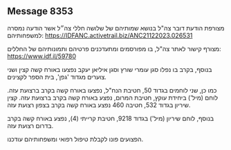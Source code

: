 ## Message 8353

מצורפת הודעת דובר צה"ל בנושא שמותיהם של שלושה חללי צה״ל אשר הודעה נמסרה למשפחותיהם: https://IDFANC.activetrail.biz/ANC21122023.026531

מצורף קישור לאתר צה"ל, בו מפורסמים ומתעדכנים פרטיהם ותמונותיהם של החללים:
https://www.idf.il/59780

בנוסף, בקרב בו נפלו סגן עומרי שורץ וסגן איליאן יעקב נפצעו באורח קשה קצין ושני צוערים מגדוד 'גפן', בית הספר לקצינים.

כמו כן, שני לוחמים בגדוד 50, חטיבת הנח"ל, נפצעו באורח קשה בקרב ברצועת עזה.
לוחם (מיל') ביחידת עוקץ, חטיבת המרום, נפצע באורח קשה בקרב ברצועת עזה. קצין שיריון בגדוד 532, חטיבה 460 נפצע באורח קשה בקרב בצפון רצועת עזה.

בנוסף, לוחם שיריון (מיל') בגדוד 9218, חטיבת קרייתי (4), נפצע באורח קשה בקרב בדרום רצועת עזה.

הפצועים פונו לקבלת טיפול רפואי ומשפחותיהם עודכנו.

